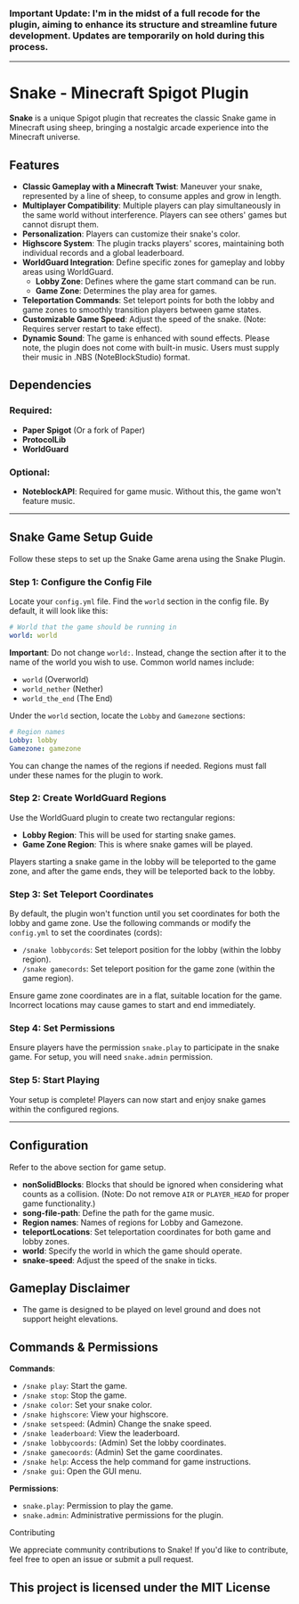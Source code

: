 ### Important Update: I'm in the midst of a full recode for the plugin, aiming to enhance its structure and streamline future development. Updates are temporarily on hold during this process.
---

# Snake - Minecraft Spigot Plugin

**Snake** is a unique Spigot plugin that recreates the classic Snake game in Minecraft using sheep, bringing a nostalgic arcade experience into the Minecraft universe.

## Features
- **Classic Gameplay with a Minecraft Twist**: Maneuver your snake, represented by a line of sheep, to consume apples and grow in length.
- **Multiplayer Compatibility**: Multiple players can play simultaneously in the same world without interference. Players can see others' games but cannot disrupt them.
- **Personalization**: Players can customize their snake's color.
- **Highscore System**: The plugin tracks players' scores, maintaining both individual records and a global leaderboard.
- **WorldGuard Integration**: Define specific zones for gameplay and lobby areas using WorldGuard.
  - **Lobby Zone**: Defines where the game start command can be run.
  - **Game Zone**: Determines the play area for games.
- **Teleportation Commands**: Set teleport points for both the lobby and game zones to smoothly transition players between game states.
- **Customizable Game Speed**: Adjust the speed of the snake. (Note: Requires server restart to take effect).
- **Dynamic Sound**: The game is enhanced with sound effects. Please note, the plugin does not come with built-in music. Users must supply their music in .NBS (NoteBlockStudio) format.
  
## Dependencies
### Required:
- **Paper Spigot** (Or a fork of Paper)
- **ProtocolLib**
- **WorldGuard**

### Optional:
- **NoteblockAPI**: Required for game music. Without this, the game won't feature music.

---

## Snake Game Setup Guide

Follow these steps to set up the Snake Game arena using the Snake Plugin.

### Step 1: Configure the Config File

Locate your `config.yml` file.
Find the `world` section in the config file. By default, it will look like this:

   ```yaml
   # World that the game should be running in
   world: world
   ```

**Important**: Do not change `world:`. Instead, change the section after it to the name of the world you wish to use. Common world names include:
   - `world` (Overworld)
   - `world_nether` (Nether)
   - `world_the_end` (The End)

Under the `world` section, locate the `Lobby` and `Gamezone` sections:

   ```yaml
   # Region names
   Lobby: lobby
   Gamezone: gamezone
   ```

You can change the names of the regions if needed. Regions must fall under these names for the plugin to work.

### Step 2: Create WorldGuard Regions

Use the WorldGuard plugin to create two rectangular regions:
   - **Lobby Region**: This will be used for starting snake games.
   - **Game Zone Region**: This is where snake games will be played.

Players starting a snake game in the lobby will be teleported to the game zone, and after the game ends, they will be teleported back to the lobby.

### Step 3: Set Teleport Coordinates

By default, the plugin won't function until you set coordinates for both the lobby and game zone.
Use the following commands or modify the `config.yml` to set the coordinates (cords):

   - `/snake lobbycords`: Set teleport position for the lobby (within the lobby region).
   - `/snake gamecords`: Set teleport position for the game zone (within the game region).

Ensure game zone coordinates are in a flat, suitable location for the game. Incorrect locations may cause games to start and end immediately.

### Step 4: Set Permissions

Ensure players have the permission `snake.play` to participate in the snake game.
For setup, you will need `snake.admin` permission.

### Step 5: Start Playing

Your setup is complete! Players can now start and enjoy snake games within the configured regions.

---

## Configuration
Refer to the above section for game setup.

- **nonSolidBlocks**: Blocks that should be ignored when considering what counts as a collision. (Note: Do not remove `AIR` or `PLAYER_HEAD` for proper game functionality.)
- **song-file-path**: Define the path for the game music.
- **Region names**: Names of regions for Lobby and Gamezone.
- **teleportLocations**: Set teleportation coordinates for both game and lobby zones.
- **world**: Specify the world in which the game should operate.
- **snake-speed**: Adjust the speed of the snake in ticks.

## Gameplay Disclaimer
- The game is designed to be played on level ground and does not support height elevations.

## Commands & Permissions
**Commands**:
- `/snake play`: Start the game.
- `/snake stop`: Stop the game.
- `/snake color`: Set your snake color.
- `/snake highscore`: View your highscore.
- `/snake setspeed`: (Admin) Change the snake speed.
- `/snake leaderboard`: View the leaderboard.
- `/snake lobbycoords`: (Admin) Set the lobby coordinates.
- `/snake gamecoords`: (Admin) Set the game coordinates.
- `/snake help`: Access the help command for game instructions.
- `/snake gui`: Open the GUI menu.

**Permissions**:
- `snake.play`: Permission to play the game. 
- `snake.admin`: Administrative permissions for the plugin. 

Contributing

We appreciate community contributions to Snake! If you'd like to contribute, feel free to open an issue or submit a pull request.

This project is licensed under the MIT License
---
